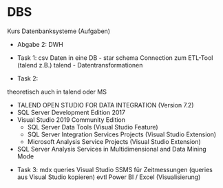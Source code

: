 # DBS
Kurs Datenbanksysteme (Aufgaben)

- Abgabe 2: DWH

- Task 1: 
csv
Daten in eine DB - star schema
Connection zum ETL-Tool (talend z.B.)
talend - Datentransformationen

- Task 2:

theoretisch auch in talend
oder 
MS

* TALEND OPEN STUDIO FOR DATA INTEGRATION (Version 7.2)
* SQL Server Development Edition 2017
* Visual Studio 2019 Community Edition
  * SQL Server Data Tools (Visual Studio Feature)
  * SQL Server Integration Services Projects (Visual Studio Extension)
  * Microsoft Analysis Service Projects (Visual Studio Extension)
* SQL Server Analysis Services in Multidimensional and Data Mining Mode 

- Task 3:
mdx queries Visual Studio
SSMS für Zeitmessungen (queries aus Visual Studio kopieren)
evtl Power BI / Excel (Visualisierung)

